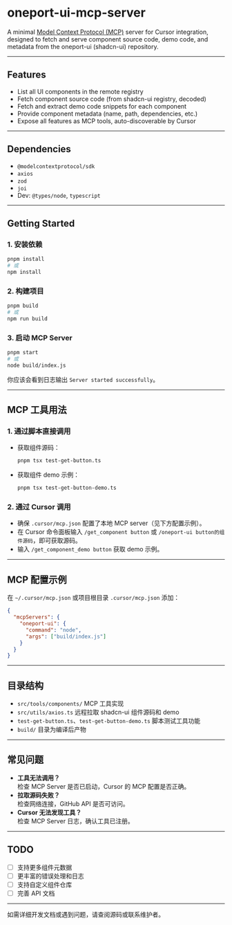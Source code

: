 # oneport-ui-mcp-server

A minimal [Model Context Protocol (MCP)](https://modelcontextprotocol.org/) server for Cursor integration, designed to fetch and serve component source code, demo code, and metadata from the oneport-ui (shadcn-ui) repository.

---

## Features

- List all UI components in the remote registry
- Fetch component source code (from shadcn-ui registry, decoded)
- Fetch and extract demo code snippets for each component
- Provide component metadata (name, path, dependencies, etc.)
- Expose all features as MCP tools, auto-discoverable by Cursor

---

## Dependencies

- `@modelcontextprotocol/sdk`
- `axios`
- `zod`
- `joi`
- Dev: `@types/node`, `typescript`

---

## Getting Started

### 1. 安装依赖

```bash
pnpm install
# 或
npm install
```

### 2. 构建项目

```bash
pnpm build
# 或
npm run build
```

### 3. 启动 MCP Server

```bash
pnpm start
# 或
node build/index.js
```

你应该会看到日志输出 `Server started successfully`。

---

## MCP 工具用法

### 1. 通过脚本直接调用

- 获取组件源码：

  ```bash
  pnpm tsx test-get-button.ts
  ```

- 获取组件 demo 示例：

  ```bash
  pnpm tsx test-get-button-demo.ts
  ```

### 2. 通过 Cursor 调用

- 确保 `.cursor/mcp.json` 配置了本地 MCP server（见下方配置示例）。
- 在 Cursor 命令面板输入 `/get_component button` 或 `/oneport-ui button的组件源码`，即可获取源码。
- 输入 `/get_component_demo button` 获取 demo 示例。

---

## MCP 配置示例

在 `~/.cursor/mcp.json` 或项目根目录 `.cursor/mcp.json` 添加：

```json
{
  "mcpServers": {
    "oneport-ui": {
      "command": "node",
      "args": ["build/index.js"]
    }
  }
}
```

---

## 目录结构

- `src/tools/components/` MCP 工具实现
- `src/utils/axios.ts` 远程拉取 shadcn-ui 组件源码和 demo
- `test-get-button.ts`、`test-get-button-demo.ts` 脚本测试工具功能
- `build/` 目录为编译后产物

---

## 常见问题

- **工具无法调用？**  
  检查 MCP Server 是否已启动，Cursor 的 MCP 配置是否正确。
- **拉取源码失败？**  
  检查网络连接，GitHub API 是否可访问。
- **Cursor 无法发现工具？**  
  检查 MCP Server 日志，确认工具已注册。

---

## TODO

- [ ] 支持更多组件元数据
- [ ] 更丰富的错误处理和日志
- [ ] 支持自定义组件仓库
- [ ] 完善 API 文档

---

如需详细开发文档或遇到问题，请查阅源码或联系维护者。
